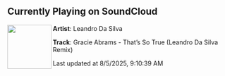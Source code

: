 ## Currently Playing on SoundCloud

[<img align="left" width="100" src="https://i1.sndcdn.com/artworks-qxIgUEyDZnLcWOI4-Flpx6A-t500x500.jpg">](https://soundcloud.com/leandro-da-silva-372366315/gracie-abrams-thats-so-true)

**Artist**: Leandro Da Silva 

**Track**: Gracie Abrams - That’s So True (Leandro Da Silva Remix)

Last updated at 8/5/2025, 9:10:39 AM

